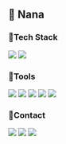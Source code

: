 ## 🌟 Nana

### 🚀Tech Stack
<img src="https://img.shields.io/badge/react-20232a.svg?style=for-the-badge&logo=react&logoColor=61DAFB" /> <img src="https://img.shields.io/badge/reactnative-20232a.svg?style=for-the-badge&logo=react&logoColor=61DAFB" /> 

### 🚀Tools
<img src="https://img.shields.io/badge/VS Code-20232a.svg?style=for-the-badge&logo=visualstudiocode&logoColor=007ACC" /> <img src="https://img.shields.io/badge/Git-F05032.svg?style=for-the-badge&logo=Git&logoColor=fff" /> <img src="https://img.shields.io/badge/GitHub-181717.svg?style=for-the-badge&logo=GitHub&logoColor=fff" /> <img src="https://img.shields.io/badge/Figma-5B0BB5.svg?style=for-the-badge&logo=Figma&logoColor=fff" /> <img src="https://img.shields.io/badge/Notion-000000.svg?style=for-the-badge&logo=Figma&logoColor=fff" />

### 🚀Contact
<a href="https://velog.io/@bee3484/posts"><img src="https://img.shields.io/badge/VELOG-20C997.svg?style=for-the-badge&logo=Velog&logoColor=fff"/></a> <a href="mailto:artest1081@gmail.com"><img src="https://img.shields.io/badge/GMAIL-EA4335.svg?style=for-the-badge&logo=Velog&logoColor=fff"/></a> <a href="https://www.instagram.com/inagyeommi"><img src="https://img.shields.io/badge/INSTAGRAM-E4405F.svg?style=for-the-badge&logo=Velog&logoColor=fff"/></a> 
